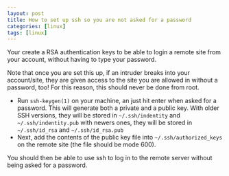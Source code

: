 ```yaml
---
layout: post
title: How to set up ssh so you are not asked for a password
categories: [linux]
tags: [linux]
---
```


Your create a RSA authentication keys to be able to login a remote site from your account, without having to type your password.

Note that once you are set this up, if an intruder breaks into your account/site, they are given access to the site you are allowed in without a password, too! For this reason, this should never be done from root.

+ Run `ssh-keygen(1)` on your machine, an just hit enter when asked for a password. This will generate both a private and a public key. With older SSH versions, they will be stored in `~/.ssh/indentity` and `~/.ssh/indentity.pub` with newers ones, they will be stored in `~/.ssh/id_rsa` and `~/.ssh/id_rsa.pub`
+ Next, add the contents of the public key file into `~/.ssh/authorized_keys` on the remote site (the file should be mode 600).

You should then be able to use ssh to log in to the remote server without being asked for a password.
